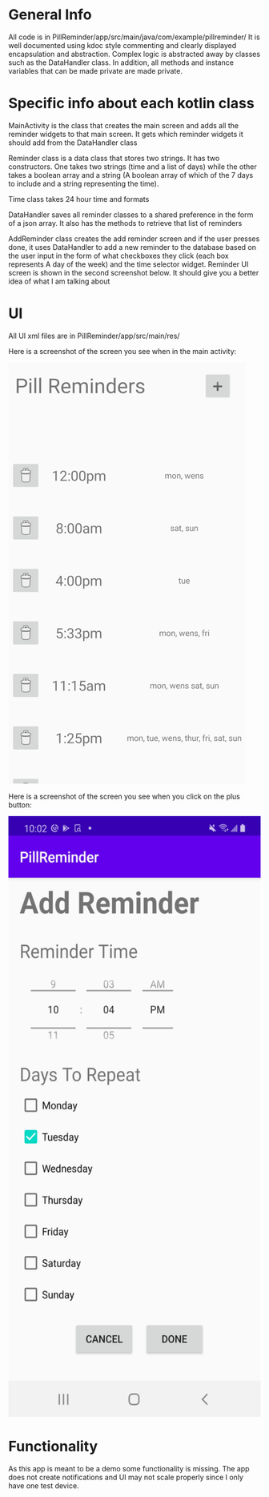 # General Info

All code is in PillReminder/app/src/main/java/com/example/pillreminder/
It is well documented using kdoc style commenting and clearly displayed encapsulation and abstraction. 
Complex logic is abstracted away by classes such as the DataHandler class. 
In addition, all methods and instance variables that can be made private are made private.

# Specific info about each kotlin class

MainActivity is the class that creates the main screen and adds all the reminder widgets to that main screen. It gets which reminder widgets it should add from the DataHandler class

Reminder class is a data class that stores two strings. It has two constructors. One takes two strings (time and a list of days) while the other takes a boolean array and a string (A boolean array of which of the 7 days to include and a string representing the time).

Time class takes 24 hour time and formats

DataHandler saves all reminder classes to a shared preference in the form of a json array. It also has the methods to retrieve that list of reminders

AddReminder class creates the add reminder screen and if the user presses done, it uses DataHandler to add a new reminder to the database based on the user input in the form of what checkboxes they click (each box represents A day of the week) and the time selector widget. Reminder UI screen is shown in the second screenshot below. It should give you a better idea of what I am talking about

# UI 
All UI xml files are in PillReminder/app/src/main/res/

Here is a screenshot of the screen you see when in the main activity:










<img
src="addReminderScreen.png"
raw=true
alt="Subject Pronouns"
style="margin-right: 10px;"
/>

Here is a screenshot of the screen you see when you click on the plus button:






<img
src="MainActivity.jpg"
raw=true
width = 540
height = 1200
alt="Subject Pronouns"
style="margin-right: 10px;"
/>



# Functionality
As this app is meant to be a demo some functionality is missing. The app does not create notifications and UI may not scale properly since I only 
have one test device. 





